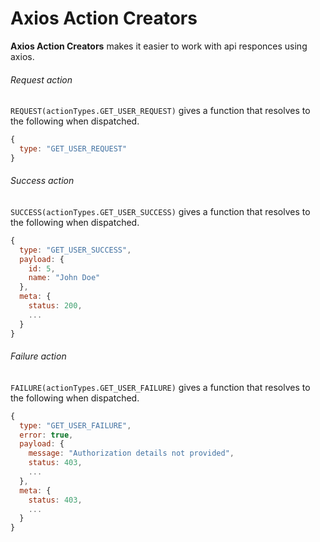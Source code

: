 # Axios Action Creators

**Axios Action Creators** makes it easier to work with api responces using axios.

###### Request action

`REQUEST(actionTypes.GET_USER_REQUEST)` gives a function that resolves to the following when dispatched.

```js
{
  type: "GET_USER_REQUEST"
}
```

###### Success action

`SUCCESS(actionTypes.GET_USER_SUCCESS)` gives a function that resolves to the following when dispatched.

```js
{
  type: "GET_USER_SUCCESS",
  payload: {
    id: 5,
    name: "John Doe"
  },
  meta: {
    status: 200,
    ...
  }
}
```

###### Failure action

`FAILURE(actionTypes.GET_USER_FAILURE)` gives a function that resolves to the following when dispatched.

```js
{
  type: "GET_USER_FAILURE",
  error: true,
  payload: {
    message: "Authorization details not provided",
    status: 403,
    ...
  },
  meta: {
    status: 403,
    ...
  }
}
```

